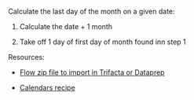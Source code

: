 Calculate the last day of the month on a given date:

1. Calculate the date + 1 month

2. Take off 1 day of first day of month found inn step 1

Resources:

- [Flow zip file to import in Trifacta or Dataprep](https://github.com/victorcouste/trifacta-flows-examples/raw/main/Custom%20Calendars/flow_Custom%20Calendars.zip)

- [Calendars recipe](https://github.com/victorcouste/trifacta-flows-examples/blob/main/Custom%20Calendars/my_calendars.wrangle)
